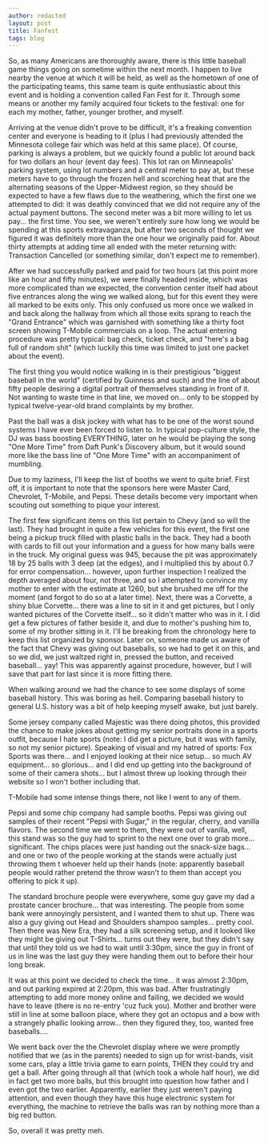 ```yaml
---
author: redacted
layout: post
title: Fanfest
tags: blog
---
```


So, as many Americans are thoroughly aware, there is this little baseball game
things going on sometime within the next month. I happen to live nearby the
venue at which it will be held, as well as the hometown of one of the
participating teams, this same team is quite enthusiastic about this event and
is holding a convention called Fan Fest for it. Through some means or another my
family acquired four tickets to the festival: one for each my mother, father,
younger brother, and myself.

Arriving at the venue didn't prove to be difficult, it's a freaking convention
center and everyone is heading to it (plus I had previously attended the
Minnesota college fair which was held at this same place). Of course, parking is
always a problem, but we quickly found a public lot around back for two dollars
an hour (event day fees). This lot ran on Minneapolis' parking system, using lot
numbers and a central meter to pay at, but these meters have to go through the
frozen hell and scorching heat that are the alternating seasons of the
Upper-Midwest region, so they should be expected to have a few flaws due to the
weathering, which the first one we attempted to did: it was deathly convinced
that we did not require any of the actual payment buttons. The second meter was
a bit more willing to let us pay... the first time. You see, we weren't entirely
sure how long we would be spending at this sports extravaganza, but after two
seconds of thought we figured it was definitely more than the one hour we
originally paid for. About thirty attempts at adding time all ended with the
meter returning with: Transaction Cancelled (or something similar, don't expect
me to remember).

After we had successfully parked and paid for two hours (at this point more like
an hour and fifty minutes), we were finally headed inside, which was more
complicated than we expected, the convention center itself had about five
entrances along the wing we walked along, but for this event they were all
marked to be exits only. This only confused us more once we walked in and back
along the hallway from which all those exits sprang to reach the "Grand
Entrance" which was garnished with something like a thirty foot screen showing
T-Mobile commercials on a loop. The actual entering procedure was pretty
typical: bag check, ticket check, and "here's a bag full of random shit" (which
luckily this time was limited to just one packet about the event).

The first thing you would notice walking in is their prestigious "biggest
baseball in the world" (certified by Guinness and such) and the line of about
fifty people desiring a digital portrait of themselves standing in front of it.
Not wanting to waste time in that line, we moved on... only to be stopped by
typical twelve-year-old brand complaints by my brother.

Past the ball was a disk jockey with what has to be one of the worst sound
systems I have ever been forced to listen to. In typical pop-culture style, the
DJ was bass boosting EVERYTHING, later on he would be playing the song "One More
Time" from Daft Punk's Discovery album, but it would sound more like the bass
line of "One More Time" with an accompaniment of mumbling.

Due to my laziness, I'll keep the list of booths we went to quite brief. First
off, it is important to note that the sponsors here were Master Card, Chevrolet,
T-Mobile, and Pepsi. These details become very important when scouting out
something to pique your interest.

The first few significant items on this list pertain to Chevy (and so will the
last). They had brought in quite a few vehicles for this event, the first one
being a pickup truck filled with plastic balls in the back. They had a booth
with cards to fill out your information and a guess for how many balls were in
the truck. My original guess was 945, because the pit was approximately 18 by 25
balls with 3 deep (at the edges), and I multiplied this by about 0.7 for error
compensation... however, upon further inspection I realized the depth averaged
about four, not three, and so I attempted to convince my mother to enter with
the estimate at 1260, but she brushed me off for the moment (and forgot to do so
at a later time). Next, there was a Corvette, a shiny blue Corvette... there was
a line to sit in it and get pictures, but I only wanted pictures of the Corvette
itself... so it didn't matter who was in it. I did get a few pictures of father
beside it, and due to mother's pushing him to, some of my brother sitting in it.
I'll be breaking from the chronology here to keep this list organized by
sponsor. Later on, someone made us aware of the fact that Chevy was giving out
baseballs, so we had to get it on this, and so we did, we just waltzed right in,
pressed the button, and received baseball... yay! This was apparently against
procedure, however, but I will save that part for last since it is more fitting
there.

When walking around we had the chance to see some displays of some baseball
history. This was boring as hell. Comparing baseball history to general U.S.
history was a bit of help keeping myself awake, but just barely.

Some jersey company called Majestic was there doing photos, this provided the
chance to make jokes about getting my senior portraits done in a sports outfit,
because I hate sports (note: I did get a picture, but it was with family, so not
my senior picture). Speaking of visual and my hatred of sports: Fox Sports was
there... and I enjoyed looking at their nice setup... so much AV equipment... so
glorious... and I did end up getting into the background of some of their camera
shots... but I almost threw up looking through their website so I won't bother
including that.

T-Mobile had some intense things there, not like I went to any of them.

Pepsi and some chip company had sample booths. Pepsi was giving out samples of
their recent "Pepsi with Sugar," in the regular, cherry, and vanilla flavors.
The second time we went to them, they were out of vanilla, well, this stand was
so the guy had to sprint to the next one over to grab more... significant. The
chips places were just handing out the snack-size bags... and one or two of the
people working at the stands were actually just throwing them t whoever held up
their hands (note: apparently baseball people would rather pretend the throw
wasn't to them than accept you offering to pick it up).

The standard brochure people were everywhere, some guy gave my dad a prostate
cancer brochure... that was interesting. The people from some bank were
annoyingly persistent, and I wanted them to shut up. There was also a guy giving
out Head and Shoulders shampoo samples... pretty cool. Then there was New Era,
they had a silk screening setup, and it looked like they might be giving out
T-Shirts... turns out they were, but they didn't say that until they told us we
had to wait until 3:30pm, since the guy in front of us in line was the last guy
they were handing them out to before their hour long break.

It was at this point we decided to check the time... it was almost 2:30pm, and
out parking expired at 2:20pm, this was bad. After frustratingly attempting to
add more money online and failing, we decided we would have to leave (there is
no re-entry 'cuz fuck you). Mother and brother were still in line at some
balloon place, where they got an octopus and a bow with a strangely phallic
looking arrow... then they figured they, too, wanted free baseballs....

We went back over the the Chevrolet display where we were promptly notified that
we (as in the parents) needed to sign up for wrist-bands, visit some cars, play
a little trivia game to earn points, THEN they could try and get a ball. After
going through all that (which took a whole half hour), we did in fact get two
more balls, but this brought into question how father and I even got the two
earlier. Apparently, earlier they just weren't paying attention, and even though
they have this huge electronic system for everything, the machine to retrieve
the balls was ran by nothing more than a big red button.

So, overall it was pretty meh.
